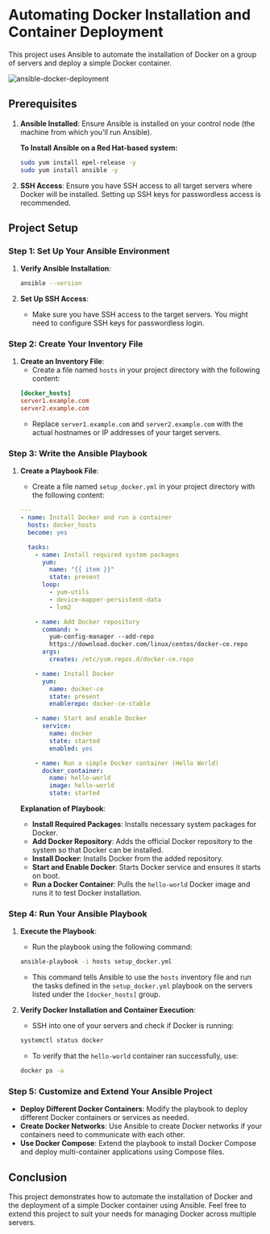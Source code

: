 
# Automating Docker Installation and Container Deployment

This project uses Ansible to automate the installation of Docker on a group of servers and deploy a simple Docker container.

![ansible-docker-deployment](https://github.com/user-attachments/assets/dc05cfe3-7633-4f74-926f-76714e9300b5)


## Prerequisites

1. **Ansible Installed**: Ensure Ansible is installed on your control node (the machine from which you'll run Ansible).

   **To Install Ansible on a Red Hat-based system:**
   ```bash
   sudo yum install epel-release -y
   sudo yum install ansible -y
   ```

2. **SSH Access**: Ensure you have SSH access to all target servers where Docker will be installed. Setting up SSH keys for passwordless access is recommended.

## Project Setup

### Step 1: Set Up Your Ansible Environment

1. **Verify Ansible Installation**:
   ```bash
   ansible --version
   ```

2. **Set Up SSH Access**: 
   - Make sure you have SSH access to the target servers. You might need to configure SSH keys for passwordless login.

### Step 2: Create Your Inventory File

1. **Create an Inventory File**:
   - Create a file named `hosts` in your project directory with the following content:
   ```ini
   [docker_hosts]
   server1.example.com
   server2.example.com
   ```
   - Replace `server1.example.com` and `server2.example.com` with the actual hostnames or IP addresses of your target servers.

### Step 3: Write the Ansible Playbook

1. **Create a Playbook File**:
   - Create a file named `setup_docker.yml` in your project directory with the following content:
   
   ```yaml
   ---
   - name: Install Docker and run a container
     hosts: docker_hosts
     become: yes

     tasks:
       - name: Install required system packages
         yum:
           name: "{{ item }}"
           state: present
         loop:
           - yum-utils
           - device-mapper-persistent-data
           - lvm2

       - name: Add Docker repository
         command: >
           yum-config-manager --add-repo
           https://download.docker.com/linux/centos/docker-ce.repo
         args:
           creates: /etc/yum.repos.d/docker-ce.repo

       - name: Install Docker
         yum:
           name: docker-ce
           state: present
           enablerepo: docker-ce-stable

       - name: Start and enable Docker
         service:
           name: docker
           state: started
           enabled: yes

       - name: Run a simple Docker container (Hello World)
         docker_container:
           name: hello-world
           image: hello-world
           state: started
   ```

   **Explanation of Playbook**:
   - **Install Required Packages**: Installs necessary system packages for Docker.
   - **Add Docker Repository**: Adds the official Docker repository to the system so that Docker can be installed.
   - **Install Docker**: Installs Docker from the added repository.
   - **Start and Enable Docker**: Starts Docker service and ensures it starts on boot.
   - **Run a Docker Container**: Pulls the `hello-world` Docker image and runs it to test Docker installation.

### Step 4: Run Your Ansible Playbook

1. **Execute the Playbook**:
   - Run the playbook using the following command:
   ```bash
   ansible-playbook -i hosts setup_docker.yml
   ```
   - This command tells Ansible to use the `hosts` inventory file and run the tasks defined in the `setup_docker.yml` playbook on the servers listed under the `[docker_hosts]` group.

2. **Verify Docker Installation and Container Execution**:
   - SSH into one of your servers and check if Docker is running:
   ```bash
   systemctl status docker
   ```
   - To verify that the `hello-world` container ran successfully, use:
   ```bash
   docker ps -a
   ```

### Step 5: Customize and Extend Your Ansible Project

- **Deploy Different Docker Containers**: Modify the playbook to deploy different Docker containers or services as needed.
- **Create Docker Networks**: Use Ansible to create Docker networks if your containers need to communicate with each other.
- **Use Docker Compose**: Extend the playbook to install Docker Compose and deploy multi-container applications using Compose files.

## Conclusion

This project demonstrates how to automate the installation of Docker and the deployment of a simple Docker container using Ansible. Feel free to extend this project to suit your needs for managing Docker across multiple servers.
